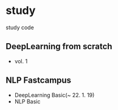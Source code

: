 # study
study code
  
  
## DeepLearning from scratch
- vol. 1
  
## NLP Fastcampus
- DeepLearning Basic(~ 22. 1. 19)
- NLP Basic
